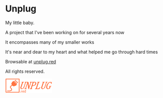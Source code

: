 # Unplug

My little baby.

A project that I've been working on for several years now

It encompasses many of my smaller works

It's near and dear to my heart and what helped me go through hard times

Browsable at [unplug.red](https://unplug.red)

All rights reserved.

![unplug logo](/unplug/static/assets/window/logo.gif)
